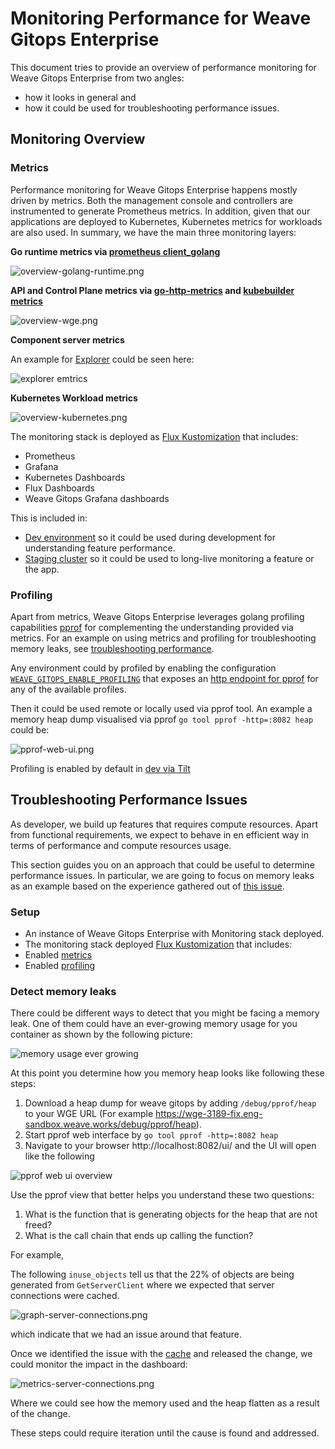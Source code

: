 # Monitoring Performance for Weave Gitops Enterprise

This document tries to provide an overview of performance monitoring for Weave Gitops Enterprise from two angles:
- how it looks in general and 
- how it could be used for troubleshooting performance issues.

## Monitoring Overview

### Metrics

Performance monitoring for Weave Gitops Enterprise happens mostly driven by metrics. Both the management console and controllers
are instrumented to generate Prometheus metrics. In addition, given that our applications are deployed to Kubernetes, 
Kubernetes metrics for workloads are also used. In summary, we have the main three monitoring layers:

 **Go runtime metrics via [prometheus client_golang](https://github.com/prometheus/client_golang/blob/1bae6c1e6314f6a20be183a7277059630780232a/prometheus/collectors/go_collector_latest.go)**

![overview-golang-runtime.png](monitoring/imgs/overview-golang-runtime.png)

 **API and Control Plane metrics via [go-http-metrics](https://github.com/slok/go-http-metrics) and [kubebuilder metrics](https://book.kubebuilder.io/reference/metrics-reference)**

![overview-wge.png](monitoring/imgs/overview-wge.png)

 **Component server metrics**  
 
An example for [Explorer](https://github.com/weaveworks/weave-gitops-enterprise/blob/b643619464104e59a17e77a697cd7c290f96889a/pkg/query/collector/metrics/recorder.go) could be 
seen here:

![explorer emtrics](monitoring/imgs/explorer-query-metrics-87ba3ddbfb12169b31b27e4f9ea8c722.png)

 **Kubernetes Workload metrics**

![overview-kubernetes.png](monitoring/imgs/overview-kubernetes.png)

The monitoring stack is deployed as [Flux Kustomization](https://github.com/weaveworks/weave-gitops-quickstart/tree/add-monitoring) that includes:

- Prometheus 
- Grafana
- Kubernetes Dashboards
- Flux Dashboards 
- Weave Gitops Grafana dashboards

This is included in:

- [Dev environment](../tools/dev-resources/monitoring/wge-monitoring.yaml) so it could be used during development for understanding feature performance.
- [Staging cluster](https://github.com/weaveworks/weave-gitops-clusters/tree/main/k8s/clusters/internal-dev-gke/monitoring) so it could be used to long-live monitoring a feature or the app. 

### Profiling 

Apart from metrics, Weave Gitops Enterprise leverages golang profiling capabilities [pprof](https://pkg.go.dev/runtime/pprof) 
for complementing the understanding provided via metrics. For an example on using metrics and profiling for troubleshooting 
memory leaks, see [troubleshooting performance](#troubleshooting-performance-issues).

Any environment could by profiled by enabling the configuration [`WEAVE_GITOPS_ENABLE_PROFILING`](https://github.com/weaveworks/weave-gitops-enterprise/blob/b643619464104e59a17e77a697cd7c290f96889a/cmd/clusters-service/app/server.go#L843)
that exposes an [http endpoint for pprof](https://pkg.go.dev/net/http/pprof) for any of the available profiles. 

Then it could be used remote or locally used via pprof tool. An example a memory heap dump visualised via pprof `go tool pprof -http=:8082 heap` could be:

![pprof-web-ui.png](monitoring/imgs/pprof-web-ui.png)

Profiling is enabled by default in [dev via Tilt](../tools/dev-values.yaml) 

## Troubleshooting Performance Issues

As developer, we build up features that requires compute resources. Apart from functional requirements, we
expect to behave in en efficient way in terms of performance and compute resources usage.

This section guides you on an approach that could be useful to determine performance issues. In particular, we are going 
to focus on memory leaks as an example based on the experience gathered out of [this issue](https://github.com/weaveworks/weave-gitops-enterprise/issues/3189).

### Setup

- An instance of Weave Gitops Enterprise with Monitoring stack deployed.
- The monitoring stack deployed [Flux Kustomization](https://github.com/weaveworks/weave-gitops-quickstart/tree/add-monitoring) that includes:
- Enabled [metrics](https://docs.gitops.weave.works/docs/references/helm-reference/) 
- Enabled [profiling](https://github.com/weaveworks/weave-gitops-enterprise/blob/b643619464104e59a17e77a697cd7c290f96889a/cmd/clusters-service/app/server.go#L843)

### Detect memory leaks

There could be different ways to detect that you might be facing a memory leak. One of them could have an ever-growing 
memory usage for you container as shown by the following picture:

![memory usage ever growing](monitoring/imgs/memory-leak-profile.png)

At this point you determine how you memory heap looks like following these steps:

1. Download a heap dump for weave gitops by adding `/debug/pprof/heap` to your WGE URL (For example https://wge-3189-fix.eng-sandbox.weave.works/debug/pprof/heap).
2. Start pprof web interface by `go tool pprof -http=:8082 heap`
3. Navigate to your browser http://localhost:8082/ui/ and the UI will open like the following  

![pprof web ui overview](monitoring/imgs/pprof-web-ui.png)

Use the pprof view that better helps you understand these two questions:

 1. What is the function that is generating objects for the heap that are not freed?
 2. What is the call chain that ends up calling the function?

For example, 

The following `inuse_objects` tell us that the 22% of objects are being generated from `GetServerClient`
where we expected that server connections were cached. 

![graph-server-connections.png](monitoring/imgs/graph-server-connections.png)

which indicate that we had an issue around that feature. 

Once we identified the issue with the [cache](https://github.com/weaveworks/weave-gitops/commit/c6cc497d3c09bcadf019236ec2be8cb08b7e7d02)
and released the change, we could monitor the impact in the dashboard:

![metrics-server-connections.png](monitoring/imgs/metrics-server-connections.png)

Where we could see how the memory used and the heap flatten as a result of the change. 

These steps could require iteration until the cause is found and addressed.

